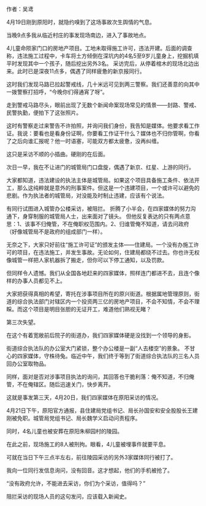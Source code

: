 作者：吴鸢

4月19日刚到原阳时，就隐约嗅到了这场事故次生舆情的气息。

当晚9点多我从临近村庄的事发现场南边，进入了事故地点。

4儿童命陨家门口的房地产项目。工地未取得施工许可，违法开建。后面的调查称，违法施工过程中，卡车将土方倾倒在深坑内的4名5至9岁儿童身上，挖掘机填平时发现其中一个孩子，随后挖出另外3名。 采访完后，从停着棺木的现场北边出来。此时已是深夜11点多，偶遇了同样疲惫的新京报同行。

这时我们发现马路已拉起警戒线，几十米远可见到两三警察。我们还善意的向其中一拨警察打招呼，“今晚你们得通宵了呀”。

走到警戒马路尽头，眼前出现了无数个新闻命案现场常见的情景——封路、警戒、民警执勤，便拍下了这张照片。 

这时有警察走过来警告不许拍照，并询问我们身份，我告知是媒体。他要求看工作证。我说：要看也是看身份证啊，你要看工作证干什么？媒体也不归你管啊，你看了之后向谁汇报呢？他一时语塞，可能双方都太疲惫，没再纠缠。

这只是采访不顺的小插曲。硬刚的在后面。

次日一早，我在不让进门的城管局门口盘旋，偶遇了新京、红星、上游的同行。

大家都知道，违法建设的执法主体是城管局。如果这个项目具备施工条件、依法开工，那么这纯粹就是意外的刑事案件。但这是一个违建项目，一个或许可以避免的悲剧。作为执法者的城管局，对没能及时制止违建，应该有个说法。

有同行试图进入城管办公楼采访，被阻拦。 折腾了小半会，在四家媒体的努力沟通下，身穿制服的城管局人士，出来面对了镜头。 但他反复表达的只有两点意思：1、该事不归俺管，不在俺职权范围内。2、归谁管俺不知道，请去问政府（好像城管局不是政府的组成部门一样）。

无奈之下，大家只好前往“施工许可证”的颁发主体——住建局。一个没有办施工许可的项目，在违法施工，并发生事故。无论如何，住建局都绕不过去。你也许无权像城管一样把人家机器拆了搬走，但你可以下停工通知，以及罚款。

但同样令人遗憾。我们从全国各地赶来的四家媒体，照样连门都进不去，且连个像样的办事人员都见不上。

大家把获得真相的希望，寄托在涉事项目所在的原兴街道。根据属地管理原则，街道的综合执法部门对辖区内一个投资两三亿的房地产项目，不会不知情，不会不理睬。而这个项目是明目张胆的无证开工，难道他们熟视无睹？

第三次失望。

在这个有着宽敞前后院子的街道办，我们四家媒体硬是没找到一个领导的身影。

街道综合执法队的办公室大门紧锁，整个办公楼是一副“人去楼空”的景象。 不甘心的四家媒体，守株待兔。临近中午，我们终于等到了街道综合执法队的三名人员回办公室取物品。

同样，面对是否对涉事项目执法的询问，其回答也干脆利落：俺不知道，不归俺管，不在俺辖区。随后迅速关门，快步离开。

这就是事发第三天，4月20日，我们四家媒体在原阳采访的情况。

4月21日下午，原阳官方通报，县住建局党组书记、局长孙国安和安全股股长王建刚被免职。城管局党组书记、局长魏学义启动问责程序。

同时，4名儿童也被安葬在原阳朱柳园村的陵园。

在此之前，现场施工的8人被刑拘。眼看，4儿童被埋事件就要平息。

可就在当日下午三点半左右，前往陵园采访的另外3家媒体同行被打了。

我向一位同行发信息询问，没有回音。这才想起，他们的手机被抢了。

“没有政府允许，不能进去采访，你们为个采访，值得吗？”

阻拦采访的现场人员的这句发问，应该载入新闻史。


